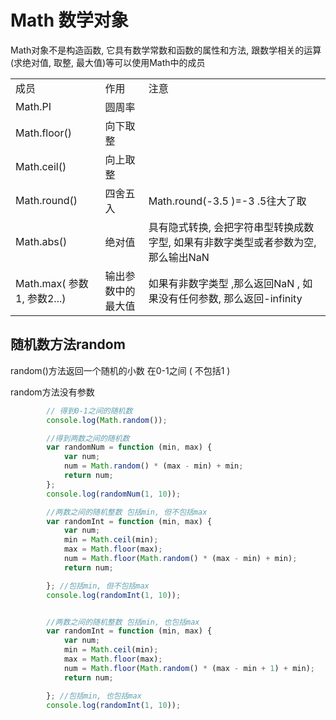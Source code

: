 # Math 数学对象

Math对象不是构造函数, 它具有数学常数和函数的属性和方法, 跟数学相关的运算(求绝对值, 取整, 最大值)等可以使用Math中的成员

||||
| ----------------------------| --------------------| -----------------------------------------------------------------------------------|
|成员|作用|注意|
|Math.PI|圆周率||
|Math.floor()|向下取整||
|Math.ceil()|向上取整||
|Math.round()|四舍五入|Math.round(-3.5 )=-3    .5往大了取|
|Math.abs()|绝对值|具有隐式转换, 会把字符串型转换成数字型, 如果有非数字类型或者参数为空, 那么输出NaN|
|Math.max( 参数1, 参数2...)|输出参数中的最大值|如果有非数字类型 ,那么返回NaN     , 如果没有任何参数,  那么返回-infinity|

## 随机数方法random

random()方法返回一个随机的小数 在0-1之间 ( 不包括1 )

random方法没有参数

```JavaScript
        // 得到0-1之间的随机数
        console.log(Math.random());

        //得到两数之间的随机数
        var randomNum = function (min, max) {
            var num;
            num = Math.random() * (max - min) + min;
            return num;
        };
        console.log(randomNum(1, 10));

        //两数之间的随机整数 包括min, 但不包括max
        var randomInt = function (min, max) {
            var num;
            min = Math.ceil(min);
            max = Math.floor(max);
            num = Math.floor(Math.random() * (max - min) + min);
            return num;

        }; //包括min, 但不包括max
        console.log(randomInt(1, 10));


        //两数之间的随机整数 包括min, 也包括max
        var randomInt = function (min, max) {
            var num;
            min = Math.ceil(min);
            max = Math.floor(max);
            num = Math.floor(Math.random() * (max - min + 1) + min);
            return num;

        }; //包括min, 也包括max
        console.log(randomInt(1, 10));
```
